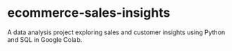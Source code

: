 # ecommerce-sales-insights
A data analysis project exploring sales and customer insights using Python and SQL in Google Colab.
